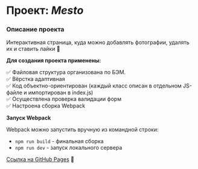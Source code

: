 # Проект: *Mesto*


### Описание проекта
Интерактивная страница, куда можно добавлять фотографии, удалять их и ставить лайки :purple_heart:   


**Для создания проекта применены:**

:white_check_mark: Файловая структура организована по БЭМ.    
:white_check_mark: Вёрстка адаптивная    
:white_check_mark: Код объектно-ориентирован (каждый класс описан в отдельном JS-файле и импортирован в index.js)    
:white_check_mark: Осуществлена проверка валидации форм    
:white_check_mark: Настроена сборка Webpack 


**Запуск Webpack**

Webpack можно запустить вручную из командной строки:
- `npm run build` - финальная сборка
- `npm run dev` - запуск локального сервера
    
    
 [Ссылка на GitHub Pages](https://anilyukina.github.io/mesto/index.html) :dancer:

